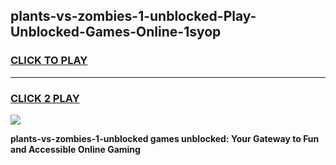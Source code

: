 
## plants-vs-zombies-1-unblocked-Play-Unblocked-Games-Online-1syop
<h3>
<a href="https://premium76.site?title=plants-vs-zombies-1-unblocked&ref=25A">CLICK TO PLAY</a></h3>
<hr>

<h3>
<a href="https://premium76.site?title=plants-vs-zombies-1-unblocked&ref=25A">CLICK 2 PLAY</a>
  
</h3>

<a href="https://premium76.site?title=plants-vs-zombies-1-unblocked&ref=25A"><img src="https://clearcache.store/games.png"></a>


**plants-vs-zombies-1-unblocked games unblocked: Your Gateway to Fun and Accessible Online Gaming**
